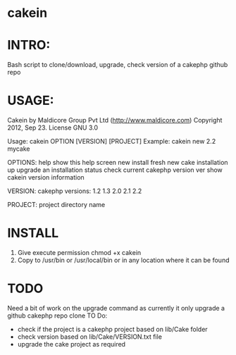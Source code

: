 cakein
======

INTRO:
======
Bash script to clone/download, upgrade, check version of a cakephp github repo

USAGE:
======
Cakein by Maldicore Group Pvt Ltd (http://www.maldicore.com) 
Copyright 2012, Sep 23. License GNU 3.0

Usage: 		cakein OPTION [VERSION] [PROJECT]
Example: 	cakein new 2.2 mycake

OPTIONS:
	help		show this help screen
	new 		install fresh new cake installation
	up		upgrade an installation
	status		check current cakephp version
	ver 		show cakein version information

VERSION:
	cakephp versions: 1.2 1.3 2.0 2.1 2.2

PROJECT:
	project directory name

INSTALL
========
1. Give execute permission chmod +x cakein
2. Copy to /usr/bin or /usr/local/bin or in any location where it can be found

TODO
=====
Need a bit of work on the upgrade command as currently it only upgrade a github cakephp repo clone
TO Do:
- check if the project is a cakephp project based on lib/Cake folder
- check version based on lib/Cake/VERSION.txt file
- upgrade the cake project as required
